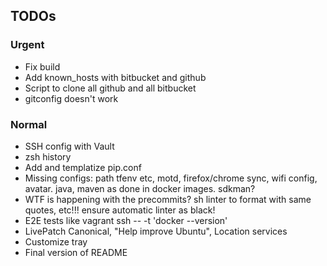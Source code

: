 ## TODOs

### Urgent
- Fix build
- Add known_hosts with bitbucket and github
- Script to clone all github and all bitbucket
- gitconfig doesn't work

### Normal
- SSH config with Vault
- zsh history
- Add and templatize pip.conf
- Missing configs: path tfenv etc, motd, firefox/chrome sync, wifi config, avatar. java, maven as done in docker images. sdkman?
- WTF is happening with the precommits? sh linter to format with same quotes, etc!!! ensure automatic linter as black!
- E2E tests like vagrant ssh -- -t 'docker --version'
- LivePatch Canonical, "Help improve Ubuntu", Location services
- Customize tray
- Final version of README